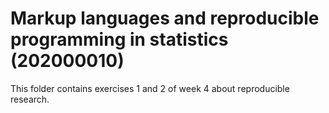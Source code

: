 # Markup languages and reproducible programming in statistics (202000010)

This folder contains exercises 1 and 2 of week 4 about reproducible research.


